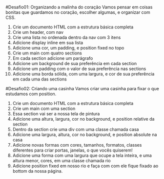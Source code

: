 #Desafio01: Organizando a malinha do coração
Vamos pensar em coisas bonitas que guardamos no coração, escolher algumas, e organizar com CSS.

1. Crie um documento HTML com a estrutura básica completa
2. Crie um header, com nav
3. Crie uma lista no ordenada dentro da nav com 3 itens
4. Adicione display inline em sua lista
5. Adicione uma cor, um padding, e position fixed no topo
6. Crie um main com quatro sections
7. Em cada section adicione um parágrafo
8. Adicione um background de sua preferência em cada section
9. Adicione um padding com o valor de sua preferência nas sections 
10. Adicione uma borda sólida, com uma largura, e cor de sua preferência em cada uma das sections

#Desafio02: Criando uma casinha
Vamos criar uma casinha para fixar o que estudamos com position.

1. Crie um documento HTML com a estrutura básica completa
2. Crie um main com uma section
3. Essa section vai ser a nossa tela de pintura
4. Adicione uma altura, largura, cor no background, e position relative da section
5. Dentro da section crie uma div com uma classe chamada casa
6. Adicione uma largura, altura, cor no background, e position absolute na casa
7. Adicione novas formas com cores, tamanhos, formatos, classes diferentes para criar portas, janelas, o que vocês quiserem!
8. Adicione uma forma com uma largura que ocupe a tela inteira, e uma altura menor, cores, em uma classe chamada rio
9. Adicione position fixed em nosso rio e faça com com ele fique fixado ao bottom da nossa página.
